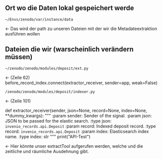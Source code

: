 ## Ort wo die Daten lokal gespeichert werde
`~/Envs/zenodo/var/instance/data`   
   
&larr; Das wird der path zu unseren Dateien mit der wir die Metadateextraktion ausführen wollen
   
## Dateien die wir (warscheinlich verändern müssen)   
`~/zenodo/zenodo/modules/deposit/ext.py`      
   
&larr; (Zeile 62)   
before_record_index.connect(extractor_receiver, sender=app, weak=False) 


`/zenodo/zenodo/modules/deposit/indexer.py`
   
&larr; (Zeile 101)   
   
def extractor_receiver(sender, json=None, record=None, index=None,
                     **dummy_kwargs):
"""
    :param sender: Sender of the signal.
    :param json: JSON to be passed for the elastic search.
    :type json: `invenio_records.api.Deposit`
    :param record: Indexed deposit record.
    :type record: `invenio_records.api.Deposit`
    :param index: Elasticsearch index name.
    :type index: str
    """
print("API-Test")

&larr; Hier könnte unser extractTool aufgerufen werden, welche und die zeitliche und räumliche Ausdehnung gibt.

